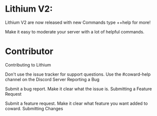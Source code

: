 # Lithium V2:

Lithium V2 are now released with new Commands type ++help for more!

Make it easy to moderate your server with a lot of helpful commands.

# Contributor

Contributing to Lithium

Don't use the issue tracker for support questions. Use the #coward-help channel on the Discord Server
Reporting a Bug

Submit a bug report. Make it clear what the issue is.
Submitting a Feature Request

Submit a feature request. Make it clear what feature you want added to coward.
Submitting Changes
